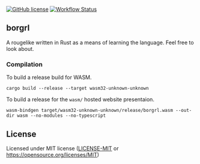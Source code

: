 [![GitHub license](https://img.shields.io/github/license/Naereen/StrapDown.js.svg)](https://github.com/Naereen/StrapDown.js/blob/master/LICENSE)
[![Workflow Status](https://github.com/livioribeiro/cargo-readme/workflows/main/badge.svg)](#)

## borgrl

A rougelike written in Rust as a means of learning the language. 
Feel free to look about. 



### Compilation
To build a release build for WASM. 
```
cargo build --release --target wasm32-unknown-unknown
```

To build a release for the `wasm/` hosted website presentaion.
```
wasm-bindgen target/wasm32-unknown-unknown/release/borgrl.wasm --out-dir wasm --no-modules --no-typescript
```




## License

Licensed under MIT license ([LICENSE-MIT](LICENSE-MIT) or https://opensource.org/licenses/MIT)
